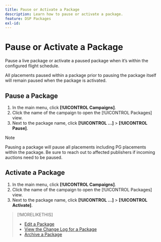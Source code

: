 ```yaml
---
title: Pause or Activate a Package
description: Learn how to pause or activate a package.
feature: DSP Packages
exl-id:
---
```

# Pause or Activate a Package

Pause a live package or activate a paused package when it’s within the configured flight schedule. 

All placements paused within a package prior to pausing the package itself will remain paused when the package is activated. 

## Pause a Package

1. In the main menu, click **[!UICONTROL Campaigns]**.
1. Click the name of the campaign to open the [!UICONTROL Packages] view.
1. Next to the package name, click  **[!UICONTROL ...]** > **[!UICONTROL Pause]**.

>[!NOTE]
>
>Pausing a package will pause all placements including PG placements within the package. Be sure to reach out to affected publishers if incoming auctions need to be paused.

## Activate a Package

1. In the main menu, click **[!UICONTROL Campaigns]**.
1. Click the name of the campaign to open the [!UICONTROL Packages] view.
1. Next to the package name, click  **[!UICONTROL ...]** > **[!UICONTROL Activate]**.

>[!MORELIKETHIS]
>
>* [Edit a Package](package-edit.md)
>* [View the Change Log for a Package](package-change-log.md)
>* [Archive a Package](package-archive-unarchive.md)
